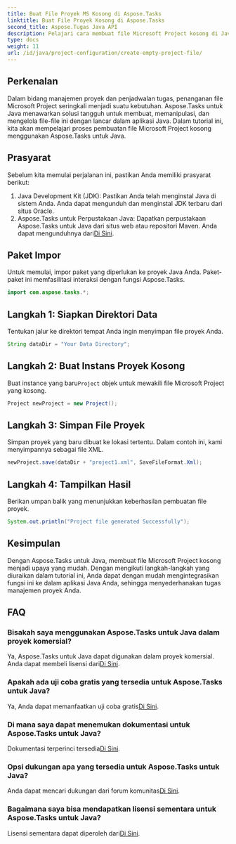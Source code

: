 ```yaml
---
title: Buat File Proyek MS Kosong di Aspose.Tasks
linktitle: Buat File Proyek Kosong di Aspose.Tasks
second_title: Aspose.Tugas Java API
description: Pelajari cara membuat file Microsoft Project kosong di Java menggunakan Aspose.Tasks. Langkah mudah untuk integrasi yang lancar.
type: docs
weight: 11
url: /id/java/project-configuration/create-empty-project-file/
---
```

## Perkenalan
Dalam bidang manajemen proyek dan penjadwalan tugas, penanganan file Microsoft Project seringkali menjadi suatu kebutuhan. Aspose.Tasks untuk Java menawarkan solusi tangguh untuk membuat, memanipulasi, dan mengelola file-file ini dengan lancar dalam aplikasi Java. Dalam tutorial ini, kita akan mempelajari proses pembuatan file Microsoft Project kosong menggunakan Aspose.Tasks untuk Java.
## Prasyarat
Sebelum kita memulai perjalanan ini, pastikan Anda memiliki prasyarat berikut:
1. Java Development Kit (JDK): Pastikan Anda telah menginstal Java di sistem Anda. Anda dapat mengunduh dan menginstal JDK terbaru dari situs Oracle.
2.  Aspose.Tasks untuk Perpustakaan Java: Dapatkan perpustakaan Aspose.Tasks untuk Java dari situs web atau repositori Maven. Anda dapat mengunduhnya dari[Di Sini](https://releases.aspose.com/tasks/java/).

## Paket Impor
Untuk memulai, impor paket yang diperlukan ke proyek Java Anda. Paket-paket ini memfasilitasi interaksi dengan fungsi Aspose.Tasks.
```java
import com.aspose.tasks.*;
```
## Langkah 1: Siapkan Direktori Data
Tentukan jalur ke direktori tempat Anda ingin menyimpan file proyek Anda.
```java
String dataDir = "Your Data Directory";
```
## Langkah 2: Buat Instans Proyek Kosong
 Buat instance yang baru`Project` objek untuk mewakili file Microsoft Project yang kosong.
```java
Project newProject = new Project();
```
## Langkah 3: Simpan File Proyek
Simpan proyek yang baru dibuat ke lokasi tertentu. Dalam contoh ini, kami menyimpannya sebagai file XML.
```java
newProject.save(dataDir + "project1.xml", SaveFileFormat.Xml);
```
## Langkah 4: Tampilkan Hasil
Berikan umpan balik yang menunjukkan keberhasilan pembuatan file proyek.
```java
System.out.println("Project file generated Successfully");
```

## Kesimpulan
Dengan Aspose.Tasks untuk Java, membuat file Microsoft Project kosong menjadi upaya yang mudah. Dengan mengikuti langkah-langkah yang diuraikan dalam tutorial ini, Anda dapat dengan mudah mengintegrasikan fungsi ini ke dalam aplikasi Java Anda, sehingga menyederhanakan tugas manajemen proyek Anda.
## FAQ
### Bisakah saya menggunakan Aspose.Tasks untuk Java dalam proyek komersial?
 Ya, Aspose.Tasks untuk Java dapat digunakan dalam proyek komersial. Anda dapat membeli lisensi dari[Di Sini](https://purchase.aspose.com/buy).
### Apakah ada uji coba gratis yang tersedia untuk Aspose.Tasks untuk Java?
 Ya, Anda dapat memanfaatkan uji coba gratis[Di Sini](https://releases.aspose.com/).
### Di mana saya dapat menemukan dokumentasi untuk Aspose.Tasks untuk Java?
 Dokumentasi terperinci tersedia[Di Sini](https://reference.aspose.com/tasks/java/).
### Opsi dukungan apa yang tersedia untuk Aspose.Tasks untuk Java?
 Anda dapat mencari dukungan dari forum komunitas[Di Sini](https://forum.aspose.com/c/tasks/15).
### Bagaimana saya bisa mendapatkan lisensi sementara untuk Aspose.Tasks untuk Java?
 Lisensi sementara dapat diperoleh dari[Di Sini](https://purchase.aspose.com/temporary-license/).